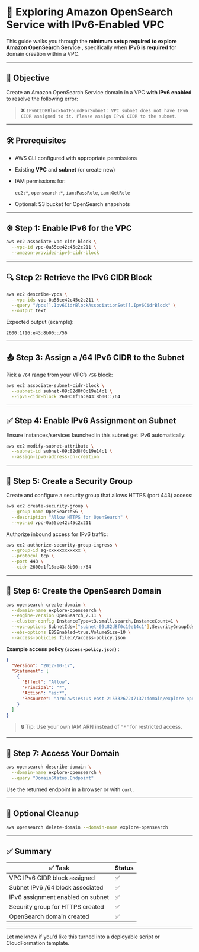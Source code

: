 
# 📘 Exploring Amazon OpenSearch Service with IPv6-Enabled VPC

This guide walks you through the  **minimum setup required to explore Amazon OpenSearch Service** , specifically when **IPv6 is required** for domain creation within a VPC.

---

## 🎯 Objective

Create an Amazon OpenSearch Service domain in a VPC **with IPv6 enabled** to resolve the following error:

> ❌ `IPv6CIDRBlockNotFoundForSubnet: VPC subnet does not have IPv6 CIDR assigned to it. Please assign IPv6 CIDR to the subnet.`

---

## 🛠 Prerequisites

* AWS CLI configured with appropriate permissions
* Existing **VPC** and **subnet** (or create new)
* IAM permissions for:

  `ec2:*`, `opensearch:*`, `iam:PassRole`, `iam:GetRole`
* Optional: S3 bucket for OpenSearch snapshots

---

## ⚙️ Step 1: Enable IPv6 for the VPC

```bash
aws ec2 associate-vpc-cidr-block \
  --vpc-id vpc-0a55ce42c45c2c211 \
  --amazon-provided-ipv6-cidr-block
```

---

## 🔍 Step 2: Retrieve the IPv6 CIDR Block

```bash
aws ec2 describe-vpcs \
  --vpc-ids vpc-0a55ce42c45c2c211 \
  --query "Vpcs[].Ipv6CidrBlockAssociationSet[].Ipv6CidrBlock" \
  --output text
```

Expected output (example):

```text
2600:1f16:e43:8b00::/56
```

---

## 📤 Step 3: Assign a /64 IPv6 CIDR to the Subnet

Pick a `/64` range from your VPC’s `/56` block:

```bash
aws ec2 associate-subnet-cidr-block \
  --subnet-id subnet-09c82d8f0c19e14c1 \
  --ipv6-cidr-block 2600:1f16:e43:8b00::/64
```

---

## ✅ Step 4: Enable IPv6 Assignment on Subnet

Ensure instances/services launched in this subnet get IPv6 automatically:

```bash
aws ec2 modify-subnet-attribute \
  --subnet-id subnet-09c82d8f0c19e14c1 \
  --assign-ipv6-address-on-creation
```

---

## 🔐 Step 5: Create a Security Group

Create and configure a security group that allows HTTPS (port 443) access:

```bash
aws ec2 create-security-group \
  --group-name OpenSearchSG \
  --description "Allow HTTPS for OpenSearch" \
  --vpc-id vpc-0a55ce42c45c2c211
```

Authorize inbound access for IPv6 traffic:

```bash
aws ec2 authorize-security-group-ingress \
  --group-id sg-xxxxxxxxxxxx \
  --protocol tcp \
  --port 443 \
  --cidr 2600:1f16:e43:8b00::/64
```

---

## 🧠 Step 6: Create the OpenSearch Domain

```bash
aws opensearch create-domain \
  --domain-name explore-opensearch \
  --engine-version OpenSearch_2.11 \
  --cluster-config InstanceType=t3.small.search,InstanceCount=1 \
  --vpc-options SubnetIds=["subnet-09c82d8f0c19e14c1"],SecurityGroupIds=["sg-xxxxxxxxxxxx"] \
  --ebs-options EBSEnabled=true,VolumeSize=10 \
  --access-policies file://access-policy.json
```

 **Example access policy (`access-policy.json`)** :

```json
{
  "Version": "2012-10-17",
  "Statement": [
    {
      "Effect": "Allow",
      "Principal": "*",
      "Action": "es:*",
      "Resource": "arn:aws:es:us-east-2:533267247137:domain/explore-opensearch/*"
    }
  ]
}
```

> 🔒 Tip: Use your own IAM ARN instead of `"*"` for restricted access.

---

## 🔎 Step 7: Access Your Domain

```bash
aws opensearch describe-domain \
  --domain-name explore-opensearch \
  --query "DomainStatus.Endpoint"
```

Use the returned endpoint in a browser or with `curl`.

---

## 🧼 Optional Cleanup

```bash
aws opensearch delete-domain --domain-name explore-opensearch
```

---

## ✅ Summary

| ✅ Task                           | Status |
| --------------------------------- | ------ |
| VPC IPv6 CIDR block assigned      | ✅     |
| Subnet IPv6 /64 block associated  | ✅     |
| IPv6 assignment enabled on subnet | ✅     |
| Security group for HTTPS created  | ✅     |
| OpenSearch domain created         | ✅     |

---

Let me know if you'd like this turned into a deployable script or CloudFormation template.
